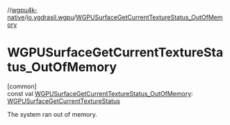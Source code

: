 //[wgpu4k-native](../../index.md)/[io.ygdrasil.wgpu](index.md)/[WGPUSurfaceGetCurrentTextureStatus_OutOfMemory](-w-g-p-u-surface-get-current-texture-status_-out-of-memory.md)

# WGPUSurfaceGetCurrentTextureStatus_OutOfMemory

[common]\
const val [WGPUSurfaceGetCurrentTextureStatus_OutOfMemory](-w-g-p-u-surface-get-current-texture-status_-out-of-memory.md): [WGPUSurfaceGetCurrentTextureStatus](-w-g-p-u-surface-get-current-texture-status/index.md)

The system ran out of memory.